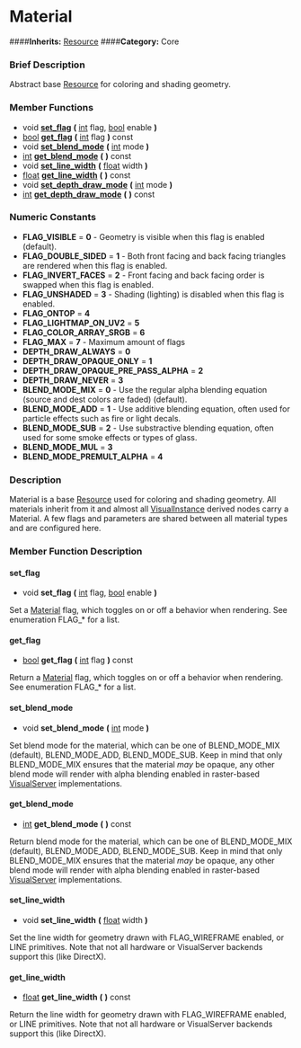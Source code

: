 #  Material  
####**Inherits:** [Resource](class_resource)
####**Category:** Core

###  Brief Description  
Abstract base [Resource](class_resource) for coloring and shading geometry.

###  Member Functions 
  * void  **[set&#95;flag](#set_flag)**  **(** [int](class_int) flag, [bool](class_bool) enable  **)**
  * [bool](class_bool)  **[get&#95;flag](#get_flag)**  **(** [int](class_int) flag  **)** const
  * void  **[set&#95;blend&#95;mode](#set_blend_mode)**  **(** [int](class_int) mode  **)**
  * [int](class_int)  **[get&#95;blend&#95;mode](#get_blend_mode)**  **(** **)** const
  * void  **[set&#95;line&#95;width](#set_line_width)**  **(** [float](class_float) width  **)**
  * [float](class_float)  **[get&#95;line&#95;width](#get_line_width)**  **(** **)** const
  * void  **[set&#95;depth&#95;draw&#95;mode](#set_depth_draw_mode)**  **(** [int](class_int) mode  **)**
  * [int](class_int)  **[get&#95;depth&#95;draw&#95;mode](#get_depth_draw_mode)**  **(** **)** const

###  Numeric Constants  
  * **FLAG_VISIBLE** = **0** - Geometry is visible when this flag is enabled (default).
  * **FLAG_DOUBLE_SIDED** = **1** - Both front facing and back facing triangles are rendered when this flag is enabled.
  * **FLAG_INVERT_FACES** = **2** - Front facing and back facing order is swapped when this flag is enabled.
  * **FLAG_UNSHADED** = **3** - Shading (lighting) is disabled when this flag is enabled.
  * **FLAG_ONTOP** = **4**
  * **FLAG_LIGHTMAP_ON_UV2** = **5**
  * **FLAG_COLOR_ARRAY_SRGB** = **6**
  * **FLAG_MAX** = **7** - Maximum amount of flags
  * **DEPTH_DRAW_ALWAYS** = **0**
  * **DEPTH_DRAW_OPAQUE_ONLY** = **1**
  * **DEPTH_DRAW_OPAQUE_PRE_PASS_ALPHA** = **2**
  * **DEPTH_DRAW_NEVER** = **3**
  * **BLEND_MODE_MIX** = **0** - Use the regular alpha blending equation (source and dest colors are faded) (default).
  * **BLEND_MODE_ADD** = **1** - Use additive blending equation, often used for particle effects such as fire or light decals.
  * **BLEND_MODE_SUB** = **2** - Use substractive blending equation, often used for some smoke effects or types of glass.
  * **BLEND_MODE_MUL** = **3**
  * **BLEND_MODE_PREMULT_ALPHA** = **4**

###  Description  
Material is a base [Resource](class_resource) used for coloring and shading geometry. All materials inherit from it and almost all [VisualInstance](class_visualinstance) derived nodes carry a Material. A few flags and parameters are shared between all material types and are configured here.

###  Member Function Description  

#### <a name="set_flag">set_flag</a>
  * void  **set&#95;flag**  **(** [int](class_int) flag, [bool](class_bool) enable  **)**

Set a [Material](class_material) flag, which toggles on or off a behavior when rendering. See enumeration FLAG_* for a list.

#### <a name="get_flag">get_flag</a>
  * [bool](class_bool)  **get&#95;flag**  **(** [int](class_int) flag  **)** const

Return a [Material](class_material) flag, which toggles on or off a behavior when rendering. See enumeration FLAG_* for a list.

#### <a name="set_blend_mode">set_blend_mode</a>
  * void  **set&#95;blend&#95;mode**  **(** [int](class_int) mode  **)**

Set blend mode for the material, which can be one of BLEND_MODE_MIX (default), BLEND_MODE_ADD, BLEND_MODE_SUB. Keep in mind that only BLEND_MODE_MIX ensures that the material _may_ be opaque, any other blend mode will render with alpha blending enabled in raster-based [VisualServer](class_visualserver) implementations.

#### <a name="get_blend_mode">get_blend_mode</a>
  * [int](class_int)  **get&#95;blend&#95;mode**  **(** **)** const

Return blend mode for the material, which can be one of BLEND_MODE_MIX (default), BLEND_MODE_ADD, BLEND_MODE_SUB. Keep in mind that only BLEND_MODE_MIX ensures that the material _may_ be opaque, any other blend mode will render with alpha blending enabled in raster-based [VisualServer](class_visualserver) implementations.

#### <a name="set_line_width">set_line_width</a>
  * void  **set&#95;line&#95;width**  **(** [float](class_float) width  **)**

Set the line width for geometry drawn with FLAG_WIREFRAME enabled, or LINE primitives. Note that not all hardware or VisualServer backends support this (like DirectX).

#### <a name="get_line_width">get_line_width</a>
  * [float](class_float)  **get&#95;line&#95;width**  **(** **)** const

Return the line width for geometry drawn with FLAG_WIREFRAME enabled, or LINE primitives. Note that not all hardware or VisualServer backends support this (like DirectX).
